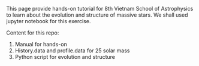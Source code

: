 This page provide hands-on tutorial for 8th Vietnam School of Astrophysics to learn about the evolution and structure of massive stars. We shall used jupyter notebook for this exercise.

Content for this repo:
1. Manual for hands-on
2. History.data and profile.data for 25 solar mass
3. Python script for evolution and structure
